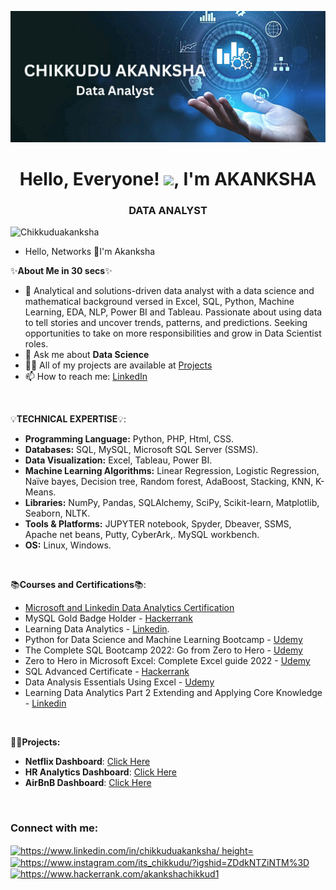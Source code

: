 ![logo](https://github.com/Chikkuduakanksha/Chikkuduakanksha/blob/main/CHIKKUDU%20AKANKSHA.png)


<h1 align="center">Hello, Everyone! <img src="https://raw.githubusercontent.com/MartinHeinz/MartinHeinz/master/wave.gif" width="30px">, I'm AKANKSHA</h1>
<h3 align="center">DATA ANALYST</h3>


<p align="left"> <img src="https://komarev.com/ghpvc/?username=Chikkuduakanksha&label=Profile%20views&color=0e75b6&style=flat" alt="Chikkuduakanksha" /> </p>

- Hello, Networks 👋I'm Akanksha

✨**About Me in 30 secs**✨
  
- 🔭 Analytical and solutions-driven data analyst with a data science and mathematical background versed in Excel, SQL, Python, Machine Learning, EDA, NLP, Power BI and Tableau. Passionate about using data to tell stories and uncover trends, patterns, and predictions. Seeking opportunities to take on more responsibilities and grow in Data Scientist roles.
- 💬 Ask me about **Data Science**
- 👨‍💻 All of my projects are available at [Projects](https://github.com/Chikkuduakanksha?tab=repositories)
- 📫 How to reach me: [LinkedIn](www.linkedin.com/in/chikkuduakanksha)


<p>&nbsp;</p>


💡**TECHNICAL EXPERTISE**💡:
- **Programming Language:** Python, PHP, Html, CSS.
- **Databases:** SQL, MySQL, Microsoft SQL Server (SSMS).
- **Data Visualization:** Excel, Tableau, Power BI.
- **Machine Learning Algorithms:** Linear Regression, Logistic Regression, Naïve bayes, Decision tree, Random forest, AdaBoost, Stacking, KNN, K-Means.
- **Libraries:** NumPy, Pandas, SQLAlchemy, SciPy, Scikit-learn, Matplotlib, Seaborn, NLTK.
- **Tools & Platforms:** JUPYTER notebook, Spyder, Dbeaver, SSMS, Apache net beans, Putty, CyberArk,. MySQL workbench.
- **OS:** Linux, Windows.


 <p>&nbsp;</p>


 📚**Courses and Certifications**📚:
 
 - [Microsoft and Linkedin Data Analytics Certification](https://drive.google.com/file/d/1o_sTF41t89-dP-96x5iWJNt9O1aDnYrz/view)
 - MySQL Gold Badge Holder - [Hackerrank](https://www.hackerrank.com/akankshachikkud1)
 - Learning Data Analytics - [Linkedin](https://drive.google.com/file/d/1vcBn6V6SviUhGpptKSblB8ACm-JT4A8E/view).
 - Python for Data Science and Machine Learning Bootcamp - [Udemy](https://drive.google.com/file/d/1e_hekhrADJOQk1rtAnjpsxuAc5WeH90O/view)
 - The Complete SQL Bootcamp 2022: Go from Zero to Hero - [Udemy](https://drive.google.com/file/d/16LXJcxa0ie31IiA1xoGJnjViZk08HD1I/view)
 - Zero to Hero in Microsoft Excel: Complete Excel guide 2022 - [Udemy](https://drive.google.com/file/d/18wOMAIqH-pGcOo1X7LkrdLG0eK-VRZ38/view)
 - SQL Advanced Certificate - [Hackerrank](https://www.hackerrank.com/certificates/5f8c857c9661)
 - Data Analysis Essentials Using Excel - [Udemy](https://drive.google.com/file/d/1upW-oAUgxw2iiLJgkN3b8vVpOw2nQ7MC/view)
 - Learning Data Analytics Part 2 Extending and Applying Core Knowledge - [Linkedin](https://drive.google.com/file/d/10LW71aJn9s8KRaa4RGLjW23q3wQejYMB/view)

 
 <p>&nbsp;</p>
 
 👨‍💻**Projects:**
 - **Netflix Dashboard**: [Click Here](https://github.com/Chikkuduakanksha/Netflix_Dashboard)
-  **HR Analytics Dashboard**: [Click Here](https://github.com/Chikkuduakanksha/HR_Analytics_Dashboard)
-  **AirBnB Dashboard**: [Click Here](https://github.com/Chikkuduakanksha/AirBnB_Dashboard)
 
 
  <p>&nbsp;</p>
 
 
<h3 align="left">Connect with me:</h3>
<p align="left">
<a href="https://www.linkedin.com/in/chikkuduakanksha/" target="blank"><img align="center" src="https://raw.githubusercontent.com/rahuldkjain/github-profile-readme-generator/master/src/images/icons/Social/linked-in-alt.svg" alt="https://www.linkedin.com/in/chikkuduakanksha/ height="30" width="40" /></a>
<a href="https://www.instagram.com/its_chikkudu/?igshid=ZDdkNTZiNTM%3D" target="blank"><img align="center" src="https://raw.githubusercontent.com/rahuldkjain/github-profile-readme-generator/master/src/images/icons/Social/instagram.svg" alt="https://www.instagram.com/its_chikkudu/?igshid=ZDdkNTZiNTM%3D" height="30" width="40" /></a>
<a href="https://www.hackerrank.com/akankshachikkud1" target="blank"><img align="center" src="https://raw.githubusercontent.com/rahuldkjain/github-profile-readme-generator/master/src/images/icons/Social/hackerrank.svg" alt="https://www.hackerrank.com/akankshachikkud1" height="30" width="40" /></a>
</p>
